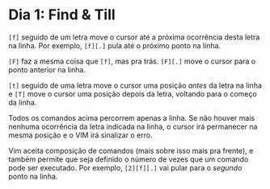 # Dia 1: Find & Till

`[f]` seguido de um letra move o cursor até a próxima ocorrência desta letra na
linha. Por exemplo, `[f][.]` pula até o próximo ponto na linha.

`[F]` faz a mesma coisa que `[f]`, mas pra trás. `[F][.]` move o cursor para o
ponto anterior na linha.

`[t]` seguido de uma letra move o cursor uma posição *antes* da letra na linha
e `[T]` move o cursor uma posição depois da letra, voltando para o começo da
linha.

Todos os comandos acima percorrem apenas a linha. Se não houver mais nenhuma
ocorrência da letra indicada na linha, o cursor irá permanecer na mesma posição
e o VIM irá sinalizar o erro.  

Vim aceita composição de comandos (mais sobre isso mais pra frente), e
também permite que seja definido o número de vezes que um comando pode ser
executado. Por exemplo, `[2][f][.]` vai pular para o *segundo* ponto na linha.
